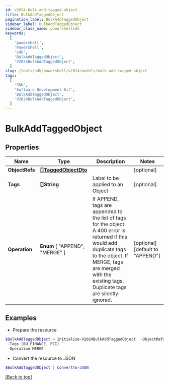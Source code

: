 ```yaml
---
id: v2024-bulk-add-tagged-object
title: BulkAddTaggedObject
pagination_label: BulkAddTaggedObject
sidebar_label: BulkAddTaggedObject
sidebar_class_name: powershellsdk
keywords:
  [
    'powershell',
    'PowerShell',
    'sdk',
    'BulkAddTaggedObject',
    'V2024BulkAddTaggedObject',
  ]
slug: /tools/sdk/powershell/v2024/models/bulk-add-tagged-object
tags:
  [
    'SDK',
    'Software Development Kit',
    'BulkAddTaggedObject',
    'V2024BulkAddTaggedObject',
  ]
---
```


# BulkAddTaggedObject

## Properties

| Name | Type | Description | Notes |
| --- | --- | --- | --- |
| **ObjectRefs** | [**[]TaggedObjectDto**](tagged-object-dto) |  | [optional] |
| **Tags** | **[]String** | Label to be applied to an Object | [optional] |
| **Operation** | **Enum** [ "APPEND", "MERGE" ] | If APPEND, tags are appended to the list of tags for the object. A 400 error is returned if this would add duplicate tags to the object. If MERGE, tags are merged with the existing tags. Duplicate tags are silently ignored. | [optional] [default to "APPEND"] |

## Examples

- Prepare the resource

```powershell
$BulkAddTaggedObject = Initialize-V2024BulkAddTaggedObject  -ObjectRefs null `
 -Tags [BU_FINANCE, PCI] `
 -Operation MERGE
```

- Convert the resource to JSON

```powershell
$BulkAddTaggedObject | ConvertTo-JSON
```

[[Back to top]](#)
